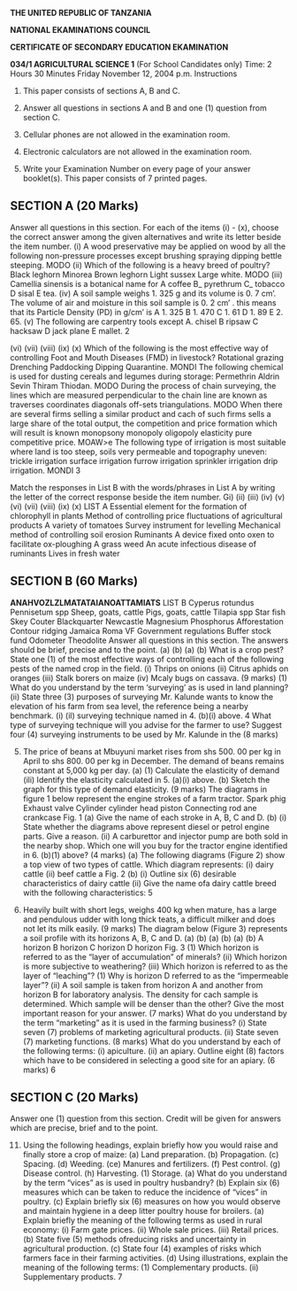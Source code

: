 **THE UNITED REPUBLIC OF TANZANIA**

**NATIONAL EKAMINATIONS COUNCIL**

**CERTIFICATE OF SECONDARY EDUCATION EKAMINATION**

**034/1 AGRICULTURAL SCIENCE 1**
(For School Candidates only)
Time: 2 Hours 30 Minutes Friday November 12, 2004 p.m.
Instructions

1. This paper consists of sections A, B and C.

2. Answer all questions in sections A and B and one (1) question from section C.

3. Cellular phones are not allowed in the examination room.

4. Electronic calculators are not allowed in the examination room.

5. Write your Examination Number on every page of your answer booklet(s).
This paper consists of 7 printed pages.

## SECTION A (20 Marks)
Answer all questions in this section.
For each of the items (i) - (x), choose the correct answer among the given alternatives and write its letter beside the item number.
(i) A wood preservative may be applied on wood by all the following non-pressure processes except brushing spraying dipping bettle steeping.
MODO
(ii) Which of the following is a heavy breed of poultry?
Black leghorn
Minorea
Brown leghorn
Light sussex
Large white.
MODO
(iii) Camellia sinensis is a botanical name for
   A coffee
B_ pyrethrum
C_ tobacco
   D sisal
   E tea.
(iv) A soil sample weighs 1. 325 g and its volume is 0. 7 cm’. The volume of air and moisture in this soil sample is 0. 2 cm’ . this means that its Particle Density (PD) in g/cm’ is
   A 1. 325
   B 1. 470
   C 1. 61
   D 1. 89
   E 2. 65. 
(v) The following are carpentry tools except
A. chisel
   B ripsaw
   C hacksaw
   D jack plane
   E mallet.
2

(vi)
(vii)
(viii)
(ix)
(x)
Which of the following is the most effective way of controlling Foot and Mouth Diseases
(FMD) in livestock?
Rotational grazing
Drenching
Paddocking
Dipping
Quarantine.
MONDI
The following chemical is used for dusting cereals and legumes during storage:
Permethrin
Aldrin
Sevin
Thiram
Thiodan.
MODO
During the process of chain surveying, the lines which are measured perpendicular to the chain line are known as traverses coordinates diagonals off-sets triangulations.
MODO
When there are several firms selling a similar product and cach of such firms sells a large share of the total output, the competition and price formation which will result is known monopsony monopoly oligopoly elasticity pure competitive price.
MOAW>e
The following type of irrigation is most suitable where land is too steep, soils very permeable and topography uneven:
trickle irrigation surface irrigation furrow irrigation sprinkler irrigation drip irrigation.
MONDI
3

Match the responses in List B with the words/phrases in List A by writing the letter of the correct response beside the item number.
Gi)
(ii)
(iii)
(iv)
(v)
(vi)
(vii)
(viii)
(ix)
(x)
LIST A
Essential element for the formation of chlorophyll in plants
Method of controlling price fluctuations of agricultural products
   A variety of tomatoes
Survey instrument for levelling
Mechanical method of controlling soil erosion
Ruminants
   A device fixed onto oxen to facilitate ox-ploughing
   A grass weed
An acute infectious disease of ruminants
Lives in fresh water

## SECTION B (60 Marks)

**ANAHVOZLZLMATATAIANOATTAMIATS**
LIST B
Cyperus rotundus
Pennisetum spp
Sheep, goats, cattle
Pigs, goats, cattle
Tilapia spp
Star fish
Skey
Couter
Blackquarter
Newcastle
Magnesium
Phosphorus
Afforestation
Contour ridging
Jamaica
Roma VF
Government regulations
Buffer stock fund
Odometer
Theodolite
Answer all questions in this section. The answers should be brief, precise and to the point.
(a)
(b)
(a)
(b)
What is a crop pest?
State one (1) of the most effective ways of controlling each of the following pests of the named crop in the field.
(i) Thrips on onions
(ii) Citrus aphids on oranges
(iii) Stalk borers on maize
(iv) Mcaly bugs on cassava. (9 marks)
(1) What do you understand by the term ‘surveying’ as is used in land planning?
(ii) State three (3) purposes of surveying
Mr. Kalunde wants to know the elevation of his farm from sea level, the reference being a nearby benchmark.
(i)
(il)
surveying technique named in 4. (b)(i) above.
4
What type of surveying technique will you advise for the farmer to use?
Suggest four (4) surveying instruments to be used by Mr. Kalunde in the
(8 marks)

5. The price of beans at Mbuyuni market rises from shs 500. 00 per kg in April to shs 800. 00 per kg in December. The demand of beans remains constant at 5,000 kg per day.
(a) (1) Calculate the elasticity of demand
(ili) Identify the elasticity calculated in 5. (a)(i) above.
(b) Sketch the graph for this type of demand elasticity. (9 marks)
The diagrams in figure 1 below represent the engine strokes of a farm tractor.
Spark phig Exhaust valve
Cylinder cylinder head piston
Connecting rod ane crankcase
Fig. 1
(a) Give the name of each stroke in A, B, C and D.
(b) (i) State whether the diagrams above represent diesel or petrol engine parts. Give a reason.
(ii) A carburettor and injector pump are both sold in the nearby shop. Which one will you buy for the tractor engine identified in 6. (b)(1) above? (4 marks)
(a) The following diagrams (Figure 2) show a top view of two types of cattle. Which diagram represents:
(i) dairy cattle
(ii) beef cattle a
Fig. 2
(b) (i) Outline six (6) desirable characteristics of dairy cattle
(ii) Give the name ofa dairy cattle breed with the following characteristics:
5

8. Heavily built with short legs, weighs 400 kg when mature, has a large and pendulous udder with long thick teats, a difficult milker and does not let its milk easily. (9 marks)
The diagram below (Figure 3) represents a soil profile with its horizons A, B, C and D.
(a)
(b)
(a)
(b)
(a)
(b)
   A horizon
   B horizon
   C horizon
   D horizon
Fig. 3
(1) Which horizon is referred to as the “layer of accumulation” of minerals?
(ii) Which horizon is more subjective to weathering?
(iii) Which horizon is referred to as the layer of “leaching”?
(1) Why is horizon D referred to as the “impermeable layer”?
(ii) A soil sample is taken from horizon A and another from horizon B for laboratory analysis. The density for cach sample is determined. Which sample will be denser than the other? Give the most important reason for your answer.
(7 marks)
What do you understand by the term “marketing” as it is used in the farming business?
(i) State seven (7) problems of marketing agricultural products.
(ii) State seven (7) marketing functions. (8 marks)
What do you understand by each of the following terms:
(i) apiculture.
(ii) an apiary.
Outline eight (8) factors which have to be considered in selecting a good site for an apiary. (6 marks)
6

## SECTION C (20 Marks)
Answer one (1) question from this section. Credit will be given for answers which are precise, brief and to the point.

11. Using the following headings, explain briefly how you would raise and finally store a crop of maize:
(a) Land preparation.
(b) Propagation.
(c) Spacing.
(d) Weeding.
(ce) Manures and fertilizers.
(f) Pest control.
(g) Disease control.
(h) Harvesting.
(1) Storage.
(a) What do you understand by the term “vices” as is used in poultry husbandry?
(b) Explain six (6) measures which can be taken to reduce the incidence of “vices” in poultry.
(c) Explain briefly six (6) measures on how you would observe and maintain hygiene in a deep litter poultry house for broilers.
(a) Explain briefly the meaning of the following terms as used in rural economy:
(i) Farm gate prices.
(ii) Whole sale prices.
(iii) Retail prices.
(b) State five (5) methods ofreducing risks and uncertainty in agricultural production.
(c) State four (4) examples of risks which farmers face in their farming activities.
(d) Using illustrations, explain the meaning of the following terms:
(1) Complementary products.
(ii) Supplementary products.
7